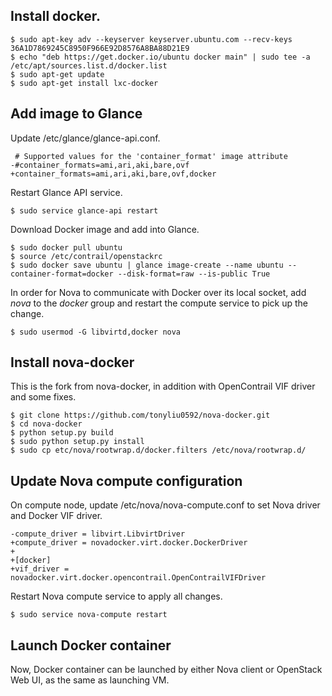 
## Install docker.

```
$ sudo apt-key adv --keyserver keyserver.ubuntu.com --recv-keys 36A1D7869245C8950F966E92D8576A8BA88D21E9
$ echo "deb https://get.docker.io/ubuntu docker main" | sudo tee -a /etc/apt/sources.list.d/docker.list
$ sudo apt-get update
$ sudo apt-get install lxc-docker
```

## Add image to Glance
Update /etc/glance/glance-api.conf.
```
 # Supported values for the 'container_format' image attribute
-#container_formats=ami,ari,aki,bare,ovf
+container_formats=ami,ari,aki,bare,ovf,docker
```

Restart Glance API service.
```
$ sudo service glance-api restart
```

Download Docker image and add into Glance.
```
$ sudo docker pull ubuntu
$ source /etc/contrail/openstackrc
$ sudo docker save ubuntu | glance image-create --name ubuntu --container-format=docker --disk-format=raw --is-public True
```

In order for Nova to communicate with Docker over its local socket, add *nova* to the *docker* group and restart the compute service to pick up the change.
```
$ sudo usermod -G libvirtd,docker nova
```

## Install nova-docker
This is the fork from nova-docker, in addition with OpenContrail VIF driver and some fixes.
```
$ git clone https://github.com/tonyliu0592/nova-docker.git
$ cd nova-docker
$ python setup.py build
$ sudo python setup.py install
$ sudo cp etc/nova/rootwrap.d/docker.filters /etc/nova/rootwrap.d/
```

## Update Nova compute configuration
On compute node, update /etc/nova/nova-compute.conf to set Nova driver and Docker VIF driver.
```
-compute_driver = libvirt.LibvirtDriver
+compute_driver = novadocker.virt.docker.DockerDriver
+
+[docker]
+vif_driver = novadocker.virt.docker.opencontrail.OpenContrailVIFDriver
``` 

Restart Nova compute service to apply all changes.
```
$ sudo service nova-compute restart
```

## Launch Docker container
Now, Docker container can be launched by either Nova client or OpenStack Web UI, as the same as launching VM.

